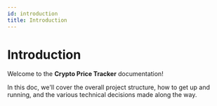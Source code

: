 ```yaml
---
id: introduction
title: Introduction
---
```


# Introduction

Welcome to the **Crypto Price Tracker** documentation!

In this doc, we'll cover the overall project structure, how to get up and running, and the various technical decisions made along the way.
